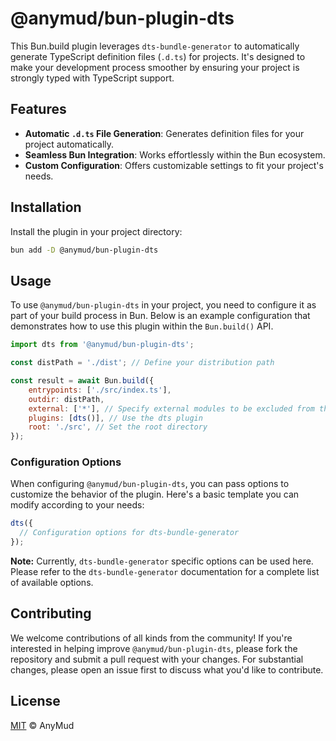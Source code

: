 # @anymud/bun-plugin-dts

This Bun.build plugin leverages `dts-bundle-generator` to automatically generate TypeScript definition files (`.d.ts`) for projects. It's designed to make your development process smoother by ensuring your project is strongly typed with TypeScript support.

## Features

- **Automatic `.d.ts` File Generation**: Generates definition files for your project automatically.
- **Seamless Bun Integration**: Works effortlessly within the Bun ecosystem.
- **Custom Configuration**: Offers customizable settings to fit your project's needs.

## Installation

Install the plugin in your project directory:

```sh
bun add -D @anymud/bun-plugin-dts
```

## Usage

To use `@anymud/bun-plugin-dts` in your project, you need to configure it as part of your build process in Bun. Below is an example configuration that demonstrates how to use this plugin within the `Bun.build()` API.

```js
import dts from '@anymud/bun-plugin-dts';

const distPath = './dist'; // Define your distribution path

const result = await Bun.build({
    entrypoints: ['./src/index.ts'],
    outdir: distPath,
    external: ['*'], // Specify external modules to be excluded from the bundle
    plugins: [dts()], // Use the dts plugin
    root: './src', // Set the root directory
});
```

### Configuration Options

When configuring `@anymud/bun-plugin-dts`, you can pass options to customize the behavior of the plugin. Here's a basic template you can modify according to your needs:

```js
dts({
  // Configuration options for dts-bundle-generator
});
```

**Note:** Currently, `dts-bundle-generator` specific options can be used here. Please refer to the `dts-bundle-generator` documentation for a complete list of available options.

## Contributing

We welcome contributions of all kinds from the community! If you're interested in helping improve `@anymud/bun-plugin-dts`, please fork the repository and submit a pull request with your changes. For substantial changes, please open an issue first to discuss what you'd like to contribute.

## License

[MIT](LICENSE) © AnyMud